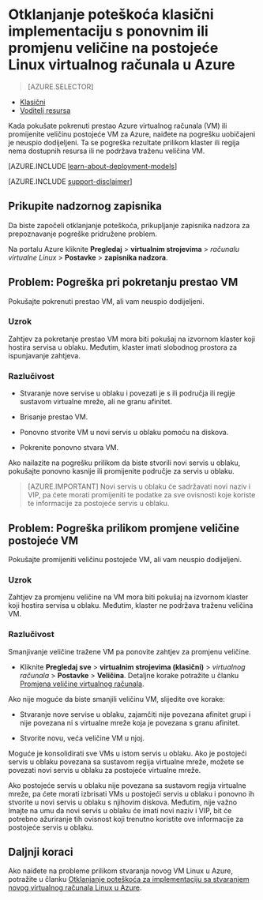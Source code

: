 <properties
   pageTitle="VM pokrenite ili promjena veličine problemi | Microsoft Azure"
   description="Otklanjanje poteškoća klasični implementaciju s ponovnim ili promjenu veličine na postojeće Linux virtualnog računala u Azure"
   services="virtual-machines-linux"
   documentationCenter=""
   authors="Deland-Han"
   manager="felixwu"
   editor=""
   tags="top-support-issue"/>

<tags
   ms.service="virtual-machines-linux"
   ms.topic="support-article"
   ms.tgt_pltfrm="vm-linux"
   ms.workload="required"
   ms.date="09/20/2016"
   ms.devlang="na"
   ms.author="delhan"/>

# <a name="troubleshoot-classic-deployment-issues-with-restarting-or-resizing-an-existing-linux-virtual-machine-in-azure"></a>Otklanjanje poteškoća klasični implementaciju s ponovnim ili promjenu veličine na postojeće Linux virtualnog računala u Azure

> [AZURE.SELECTOR]
- [Klasični](../articles/virtual-machines/virtual-machines-linux-classic-restart-resize-error-troubleshooting.md)
- [Voditelj resursa](../articles/virtual-machines/virtual-machines-linux-restart-resize-error-troubleshooting.md)

Kada pokušate pokrenuti prestao Azure virtualnog računala (VM) ili promijenite veličinu postojeće VM za Azure, naiđete na pogrešku uobičajeni je neuspio dodijeljeni. Ta se pogreška rezultate prilikom klaster ili regija nema dostupnih resursa ili ne podržava traženu veličina VM.

[AZURE.INCLUDE [learn-about-deployment-models](../../includes/learn-about-deployment-models-classic-include.md)]

[AZURE.INCLUDE [support-disclaimer](../../includes/support-disclaimer.md)]

## <a name="collect-audit-logs"></a>Prikupite nadzornog zapisnika

Da biste započeli otklanjanje poteškoća, prikupljanje zapisnika nadzora za prepoznavanje pogreške pridružene problem.

Na portalu Azure kliknite **Pregledaj** > **virtualnim strojevima** > _računalu virtualne Linux_ > **Postavke** > **zapisnika nadzora**.

## <a name="issue-error-when-starting-a-stopped-vm"></a>Problem: Pogreška pri pokretanju prestao VM

Pokušajte pokrenuti prestao VM, ali vam neuspio dodijeljeni.

### <a name="cause"></a>Uzrok

Zahtjev za pokretanje prestao VM mora biti pokušaj na izvornom klaster koji hostira servisa u oblaku. Međutim, klaster imati slobodnog prostora za ispunjavanje zahtjeva.

### <a name="resolution"></a>Razlučivost

* Stvaranje nove servise u oblaku i povezati je s ili područja ili regije sustavom virtualne mreže, ali ne granu afinitet.

* Brisanje prestao VM.

* Ponovno stvorite VM u novi servis u oblaku pomoću na diskova.

* Pokrenite ponovno stvara VM.

Ako nailazite na pogrešku prilikom da biste stvorili novi servis u oblaku, pokušajte ponovno kasnije ili promijenite područje za servis u oblaku.

> [AZURE.IMPORTANT] Novi servis u oblaku će sadržavati novi naziv i VIP, pa ćete morati promijeniti te podatke za sve ovisnosti koje koriste te informacije za postojeće servis u oblaku.

## <a name="issue-error-when-resizing-an-existing-vm"></a>Problem: Pogreška prilikom promjene veličine postojeće VM

Pokušajte promijeniti veličinu postojeće VM, ali vam neuspio dodijeljeni.

### <a name="cause"></a>Uzrok

Zahtjev za promjenu veličine na VM mora biti pokušaj na izvornom klaster koji hostira servisa u oblaku. Međutim, klaster ne podržava traženu veličina VM.

### <a name="resolution"></a>Razlučivost

Smanjivanje veličine tražene VM pa ponovite zahtjev za promjenu veličine.

* Kliknite **Pregledaj sve** > **virtualnim strojevima (klasični)** > _virtualnog računala_ > **Postavke** > **Veličina**. Detaljne korake potražite u članku [Promjena veličine virtualnog računala](https://msdn.microsoft.com/library/dn168976.aspx).

Ako nije moguće da biste smanjili veličinu VM, slijedite ove korake:

  * Stvaranje nove servise u oblaku, zajamčiti nije povezana afinitet grupi i nije povezana ni s virtualne mreže koja je povezana s granu afinitet.

  * Stvorite novu, veća veličine VM u njoj.

Moguće je konsolidirati sve VMs u istom servis u oblaku. Ako je postojeći servis u oblaku povezana sa sustavom regija virtualne mreže, možete se povezati novi servis u oblaku za postojeće virtualne mreže.

Ako postojeće servis u oblaku nije povezana sa sustavom regija virtualne mreže, pa ćete morati izbrisati VMs u postojeći servis u oblaku i ponovno ih stvorite u novi servis u oblaku s njihovim diskova. Međutim, nije važno Imajte na umu da novi servis u oblaku će imati novi naziv i VIP, bit će potrebno ažuriranje tih ovisnost koji trenutno koristite ove informacije za postojeće servis u oblaku.

## <a name="next-steps"></a>Daljnji koraci

Ako naiđete na probleme prilikom stvaranja novog VM Linux u Azure, potražite u članku [Otklanjanje poteškoća za implementaciju sa stvaranjem novog virtualnog računala Linux u Azure](../virtual-machines/virtual-machines-linux-troubleshoot-deployment-new-vm.md).
